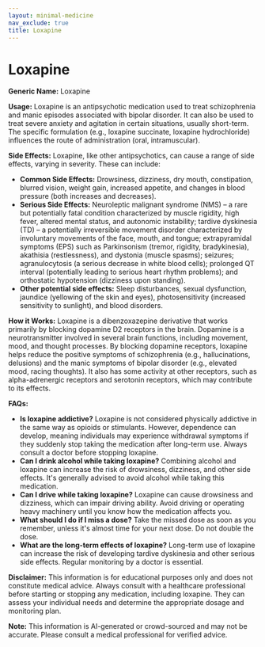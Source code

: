 ```yaml
---
layout: minimal-medicine
nav_exclude: true
title: Loxapine
---
```


# Loxapine

**Generic Name:** Loxapine

**Usage:** Loxapine is an antipsychotic medication used to treat schizophrenia and manic episodes associated with bipolar disorder.  It can also be used to treat severe anxiety and agitation in certain situations, usually short-term.  The specific formulation (e.g., loxapine succinate, loxapine hydrochloride) influences the route of administration (oral, intramuscular).

**Side Effects:**  Loxapine, like other antipsychotics, can cause a range of side effects, varying in severity.  These can include:

* **Common Side Effects:**  Drowsiness, dizziness, dry mouth, constipation, blurred vision, weight gain, increased appetite, and changes in blood pressure (both increases and decreases).
* **Serious Side Effects:**  Neuroleptic malignant syndrome (NMS) – a rare but potentially fatal condition characterized by muscle rigidity, high fever, altered mental status, and autonomic instability; tardive dyskinesia (TD) – a potentially irreversible movement disorder characterized by involuntary movements of the face, mouth, and tongue; extrapyramidal symptoms (EPS) such as Parkinsonism (tremor, rigidity, bradykinesia), akathisia (restlessness), and dystonia (muscle spasms); seizures; agranulocytosis (a serious decrease in white blood cells);  prolonged QT interval (potentially leading to serious heart rhythm problems); and orthostatic hypotension (dizziness upon standing).
* **Other potential side effects:**  Sleep disturbances, sexual dysfunction, jaundice (yellowing of the skin and eyes), photosensitivity (increased sensitivity to sunlight), and blood disorders.


**How it Works:** Loxapine is a dibenzoxazepine derivative that works primarily by blocking dopamine D2 receptors in the brain.  Dopamine is a neurotransmitter involved in several brain functions, including movement, mood, and thought processes. By blocking dopamine receptors, loxapine helps reduce the positive symptoms of schizophrenia (e.g., hallucinations, delusions) and the manic symptoms of bipolar disorder (e.g., elevated mood, racing thoughts). It also has some activity at other receptors, such as alpha-adrenergic receptors and serotonin receptors, which may contribute to its effects.


**FAQs:**

* **Is loxapine addictive?**  Loxapine is not considered physically addictive in the same way as opioids or stimulants. However, dependence can develop, meaning individuals may experience withdrawal symptoms if they suddenly stop taking the medication after long-term use.  Always consult a doctor before stopping loxapine.
* **Can I drink alcohol while taking loxapine?**  Combining alcohol and loxapine can increase the risk of drowsiness, dizziness, and other side effects. It's generally advised to avoid alcohol while taking this medication.
* **Can I drive while taking loxapine?**  Loxapine can cause drowsiness and dizziness, which can impair driving ability.  Avoid driving or operating heavy machinery until you know how the medication affects you.
* **What should I do if I miss a dose?**  Take the missed dose as soon as you remember, unless it's almost time for your next dose.  Do not double the dose.
* **What are the long-term effects of loxapine?**  Long-term use of loxapine can increase the risk of developing tardive dyskinesia and other serious side effects. Regular monitoring by a doctor is essential.


**Disclaimer:** This information is for educational purposes only and does not constitute medical advice.  Always consult with a healthcare professional before starting or stopping any medication, including loxapine.  They can assess your individual needs and determine the appropriate dosage and monitoring plan.


**Note:** This information is AI-generated or crowd-sourced and may not be accurate. Please consult a medical professional for verified advice.